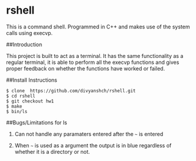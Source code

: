 # rshell
This is a command shell. Programmed in C++ and makes use of the system calls using execvp.

##Introduction

This project is built to act as a terminal. It has the same functionality as a regular terminal, it is able to perform all the execvp functions and gives proper feedback on whether the functions have worked or failed.

##Install Instructions

```
$ clone  https://github.com/divyanshch/rshell.git
$ cd rshell
$ git checkout hw1
$ make
$ bin/ls
```
##Bugs/Limitations for ls

1. Can not handle any paramaters entered after the `~` is entered 

2. When `~` is used as a argument the output is in blue regardless of whether it is a directory or not.





